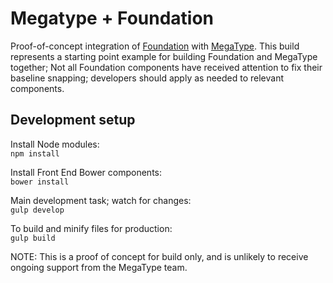 # Megatype + Foundation
Proof-of-concept integration of [Foundation](http://foundation.zurb.com/) with [MegaType](https://github.com/StudioThick/megatype). 
This build represents a starting point example for building Foundation and MegaType together; Not all Foundation components have received attention to fix their baseline snapping; developers should apply as needed to relevant components. 
    
## Development setup  
Install Node modules:  
`npm install`  
    
Install Front End Bower components:  
`bower install`  
    
Main development task; watch for changes:  
`gulp develop`   
    
To build and minify files for production:  
`gulp build`  
 
NOTE: This is a proof of concept for build only, and is unlikely to receive ongoing support from the MegaType team. 
